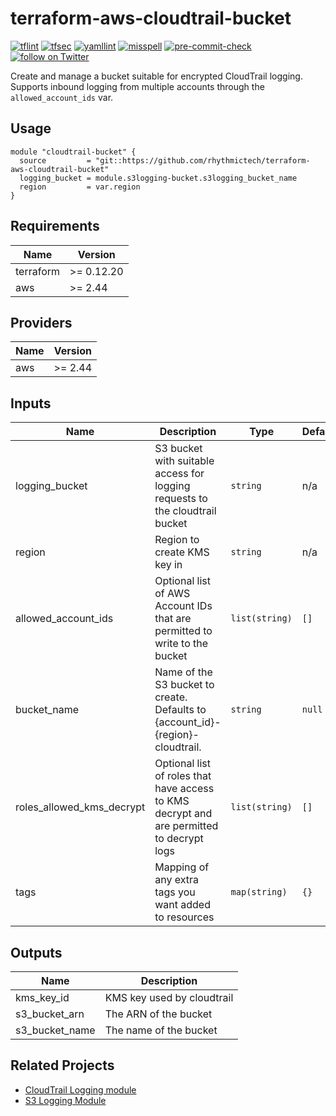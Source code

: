 # terraform-aws-cloudtrail-bucket

[![tflint](https://github.com/rhythmictech/terraform-aws-cloudtrail-bucket/workflows/tflint/badge.svg?branch=master&event=push)](https://github.com/rhythmictech/terraform-aws-cloudtrail-bucket/actions?query=workflow%3Atflint+event%3Apush+branch%3Amaster)
[![tfsec](https://github.com/rhythmictech/terraform-aws-cloudtrail-bucket/workflows/tfsec/badge.svg?branch=master&event=push)](https://github.com/rhythmictech/terraform-aws-cloudtrail-bucket/actions?query=workflow%3Atfsec+event%3Apush+branch%3Amaster)
[![yamllint](https://github.com/rhythmictech/terraform-aws-cloudtrail-bucket/workflows/yamllint/badge.svg?branch=master&event=push)](https://github.com/rhythmictech/terraform-aws-cloudtrail-bucket/actions?query=workflow%3Ayamllint+event%3Apush+branch%3Amaster)
[![misspell](https://github.com/rhythmictech/terraform-aws-cloudtrail-bucket/workflows/misspell/badge.svg?branch=master&event=push)](https://github.com/rhythmictech/terraform-aws-cloudtrail-bucket/actions?query=workflow%3Amisspell+event%3Apush+branch%3Amaster)
[![pre-commit-check](https://github.com/rhythmictech/terraform-aws-cloudtrail-bucket/workflows/pre-commit-check/badge.svg?branch=master&event=push)](https://github.com/rhythmictech/terraform-aws-cloudtrail-bucket/actions?query=workflow%3Apre-commit-check+event%3Apush+branch%3Amaster)
<a href="https://twitter.com/intent/follow?screen_name=RhythmicTech"><img src="https://img.shields.io/twitter/follow/RhythmicTech?style=social&logo=twitter" alt="follow on Twitter"></a>

Create and manage a bucket suitable for encrypted CloudTrail logging. Supports inbound logging from multiple accounts through the `allowed_account_ids` var.

## Usage
```
module "cloudtrail-bucket" {
  source         = "git::https://github.com/rhythmictech/terraform-aws-cloudtrail-bucket"
  logging_bucket = module.s3logging-bucket.s3logging_bucket_name
  region         = var.region
}

```

<!-- BEGINNING OF PRE-COMMIT-TERRAFORM DOCS HOOK -->
## Requirements

| Name | Version |
|------|---------|
| terraform | >= 0.12.20 |
| aws | >= 2.44 |

## Providers

| Name | Version |
|------|---------|
| aws | >= 2.44 |

## Inputs

| Name | Description | Type | Default | Required |
|------|-------------|------|---------|:--------:|
| logging\_bucket | S3 bucket with suitable access for logging requests to the cloudtrail bucket | `string` | n/a | yes |
| region | Region to create KMS key in | `string` | n/a | yes |
| allowed\_account\_ids | Optional list of AWS Account IDs that are permitted to write to the bucket | `list(string)` | `[]` | no |
| bucket\_name | Name of the S3 bucket to create. Defaults to {account\_id}-{region}-cloudtrail. | `string` | `null` | no |
| roles\_allowed\_kms\_decrypt | Optional list of roles that have access to KMS decrypt and are permitted to decrypt logs | `list(string)` | `[]` | no |
| tags | Mapping of any extra tags you want added to resources | `map(string)` | `{}` | no |

## Outputs

| Name | Description |
|------|-------------|
| kms\_key\_id | KMS key used by cloudtrail |
| s3\_bucket\_arn | The ARN of the bucket |
| s3\_bucket\_name | The name of the bucket |

<!-- END OF PRE-COMMIT-TERRAFORM DOCS HOOK -->

## Related Projects
* [CloudTrail Logging module](https://github.com/rhythmictech/terraform-aws-cloudtrail-logging)
* [S3 Logging Module](https://github.com/rhythmictech/terraform-aws-s3logging-bucket)
